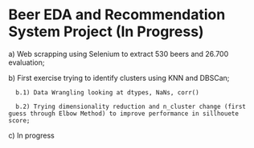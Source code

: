# Beer EDA and Recommendation System Project (In Progress)
 a) Web scrapping using Selenium to extract 530 beers and 26.700 evaluation;
 
 b) First exercise trying to identify clusters using KNN and DBSCan;   
 
      b.1) Data Wrangling looking at dtypes, NaNs, corr()
      
      b.2) Trying dimensionality reduction and n_cluster change (first guess through Elbow Method) to improve performance in sillhouete score;
      
 c) In progress
